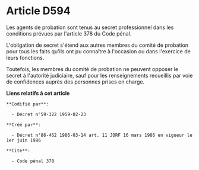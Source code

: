 # Article D594

Les agents de probation sont tenus au secret professionnel dans les conditions prévues par l'article 378 du Code pénal.

L'obligation de secret s'étend aux autres membres du comité de probation pour tous les faits qu'ils ont pu connaître à
l'occasion ou dans l'exercice de leurs fonctions.

Toutefois, les membres du comité de probation ne peuvent opposer le secret à l'autorité judiciaire, sauf pour les
renseignements recueillis par voie de confidences auprès des personnes prises en charge.

**Liens relatifs à cet article**

	**Codifié par**:

	  - Décret n°59-322 1959-02-23

	**Créé par**:

	  - Décret n°86-462 1986-03-14 art. 11 JORF 16 mars 1986 en vigueur le 1er juin 1986

	**Cite**:

	  - Code pénal 378
